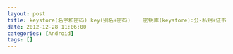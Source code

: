 ```yaml
---
layout: post
title: keystore(名字和密码) key(别名+密码)    密钥库(keystore):公-私钥+证书   keytool
date: 2012-12-28 11:06:00
categories: [Android]
tags: []
---
```

        